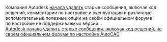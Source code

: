 <!--2025-01-02 07:06:22-->
<div class="yb">
  <div class="rss smaller1"><p>Компания Autodesk <a href="https://forums.autodesk.com/t5/net/regarding-community-content-archiving/td-p/13198106" rel="noopener noreferrer nofollow">начала удалять</a> старые сообщения, включая код решений, комментарии по настройке и эксплуатации и различные вспомогательные полезные опции на&nbsp;своём официальном форуме по&nbsp;настройке не&nbsp;поддерживаемых версий... <br><a class="light" href="https://habr.com/ru/news/871252/?utm_source=habrahabr&utm_medium=rss&utm_campaign=871252">Autodesk начала удалять старые сообщения, включая код решений, на своём официальном форуме по настройке AutoCAD</a></div>
</div>
